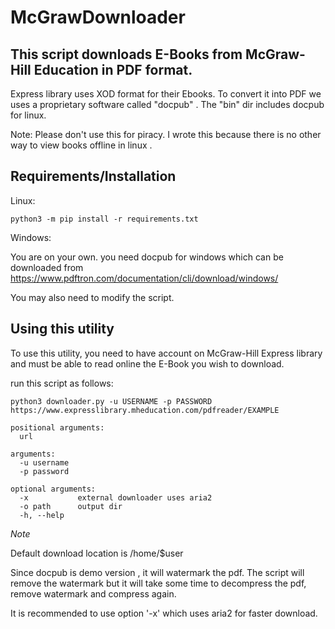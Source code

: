# McGrawDownloader
## This script downloads E-Books from McGraw-Hill Education in  PDF format.
Express library uses XOD format for their Ebooks. To convert it into PDF we uses a proprietary software called "docpub" . The "bin" dir includes docpub for linux.

Note:  Please don't use this for piracy.
I wrote this because there is no other way to view books offline in linux .

## Requirements/Installation

Linux:

```
python3 -m pip install -r requirements.txt
```
Windows:

You are on your own. you need docpub for windows
which can be downloaded from https://www.pdftron.com/documentation/cli/download/windows/

You may also need to modify the script.


## Using this utility

To use this utility, you need to have account on McGraw-Hill Express library and must be able to read online the E-Book you wish to download.
 
run this script as follows:
```
python3 downloader.py -u USERNAME -p PASSWORD https://www.expresslibrary.mheducation.com/pdfreader/EXAMPLE
```

```
positional arguments:
  url          

arguments:
  -u username
  -p password

optional arguments:
  -x           external downloader uses aria2
  -o path      output dir
  -h, --help   
```
_Note_

Default download location is /home/$user

Since  docpub is demo version , it will watermark the pdf. The script will remove the watermark but it will take some time to decompress the pdf, remove watermark and compress again. 

It is recommended to use option '-x'
which uses aria2 for faster download.

